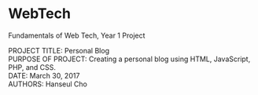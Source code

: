 # WebTech
Fundamentals of Web Tech, Year 1 Project

PROJECT TITLE: Personal Blog
</br> PURPOSE OF PROJECT: Creating a personal blog using HTML, JavaScript, PHP, and CSS.
</br> DATE: March 30, 2017
</br> AUTHORS: Hanseul Cho
